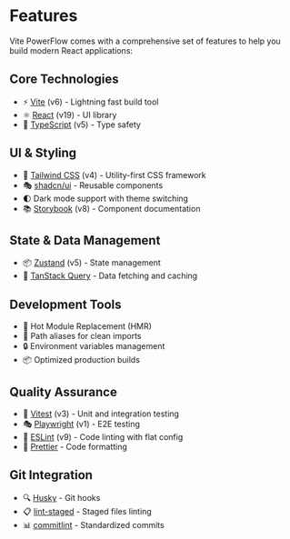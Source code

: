 # Features

Vite PowerFlow comes with a comprehensive set of features to help you build modern React applications:

## Core Technologies

- ⚡️ [Vite](https://vitejs.dev/) (v6) - Lightning fast build tool
- ⚛️ [React](https://react.dev/) (v19) - UI library
- 📝 [TypeScript](https://www.typescriptlang.org/) (v5) - Type safety

## UI & Styling

- 🎨 [Tailwind CSS](https://tailwindcss.com/) (v4) - Utility-first CSS framework
- 🎭 [shadcn/ui](https://ui.shadcn.com/) - Reusable components
- 🌓 Dark mode support with theme switching
- 📚 [Storybook](https://storybook.js.org/) (v8) - Component documentation

## State & Data Management

- 📦 [Zustand](https://zustand-demo.pmnd.rs/) (v5) - State management
- 🚀 [TanStack Query](https://tanstack.com/query/latest) - Data fetching and caching

## Development Tools

- 🔄 Hot Module Replacement (HMR)
- 🎯 Path aliases for clean imports
- 🔒 Environment variables management
- 📦 Optimized production builds

## Quality Assurance

- 🧪 [Vitest](https://vitest.dev/) (v3) - Unit and integration testing
- 🎭 [Playwright](https://playwright.dev/) (v1) - E2E testing
- 📝 [ESLint](https://eslint.org/) (v9) - Code linting with flat config
- 💅 [Prettier](https://prettier.io/) - Code formatting

## Git Integration

- 🔍 [Husky](https://typicode.github.io/husky/) - Git hooks
- 📋 [lint-staged](https://github.com/okonet/lint-staged) - Staged files linting
- 📊 [commitlint](https://commitlint.js.org/) - Standardized commits
